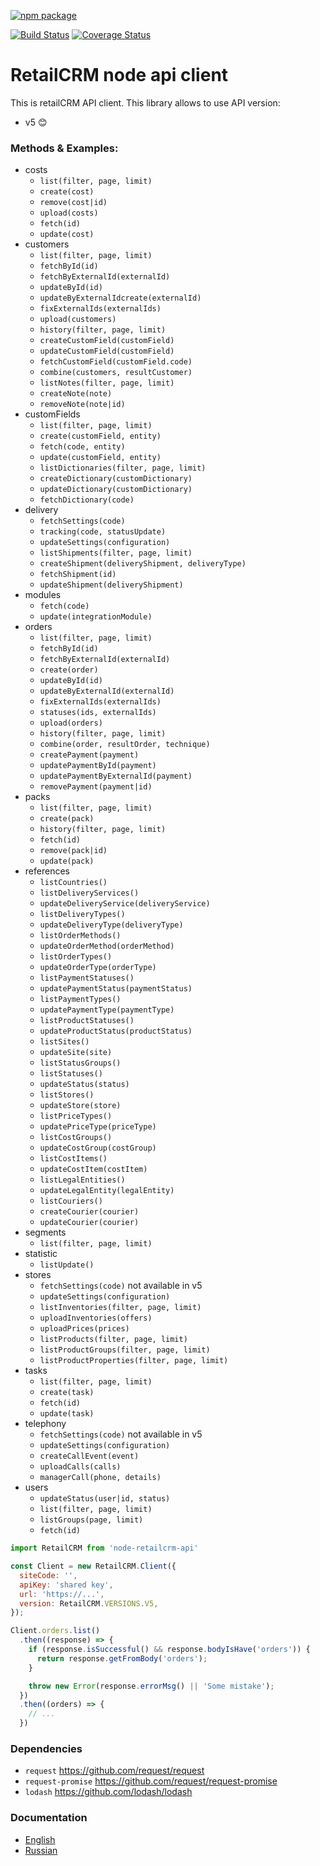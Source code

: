[![npm package](https://nodei.co/npm/node-retailcrm-api.png?downloads=true&downloadRank=true&stars=true)](https://nodei.co/npm/node-retailcrm-api/)

[![Build Status](https://travis-ci.org/Omashu/node-retailcrm-api.svg?branch=master)](https://travis-ci.org/Omashu/node-retailcrm-api)
[![Coverage Status](https://coveralls.io/repos/github/Omashu/node-retailcrm-api/badge.svg?branch=master)](https://coveralls.io/github/Omashu/node-retailcrm-api?branch=master)

# RetailCRM node api client

This is retailCRM API client. This library allows to use API version:
- v5 😊

### Methods & Examples:
- costs
  - `list(filter, page, limit)`
  - `create(cost)`
  - `remove(cost|id)`
  - `upload(costs)`
  - `fetch(id)`
  - `update(cost)`
- customers
  - `list(filter, page, limit)`
  - `fetchById(id)`
  - `fetchByExternalId(externalId)`
  - `updateById(id)`
  - `updateByExternalIdcreate(externalId)`
  - `fixExternalIds(externalIds)`
  - `upload(customers)`
  - `history(filter, page, limit)`
  - `createCustomField(customField)`
  - `updateCustomField(customField)`
  - `fetchCustomField(customField.code)`
  - `combine(customers, resultCustomer)`
  - `listNotes(filter, page, limit)`
  - `createNote(note)`
  - `removeNote(note|id)`
- customFields
  - `list(filter, page, limit)`
  - `create(customField, entity)`
  - `fetch(code, entity)`
  - `update(customField, entity)`
  - `listDictionaries(filter, page, limit)`
  - `createDictionary(customDictionary)`
  - `updateDictionary(customDictionary)`
  - `fetchDictionary(code)`
- delivery
  - `fetchSettings(code)`
  - `tracking(code, statusUpdate)`
  - `updateSettings(configuration)`
  - `listShipments(filter, page, limit)`
  - `createShipment(deliveryShipment, deliveryType)`
  - `fetchShipment(id)`
  - `updateShipment(deliveryShipment)`
- modules
  - `fetch(code)`
  - `update(integrationModule)`
- orders
  - `list(filter, page, limit)`
  - `fetchById(id)`
  - `fetchByExternalId(externalId)`
  - `create(order)`
  - `updateById(id)`
  - `updateByExternalId(externalId)`
  - `fixExternalIds(externalIds)`
  - `statuses(ids, externalIds)`
  - `upload(orders)`
  - `history(filter, page, limit)`
  - `combine(order, resultOrder, technique)`
  - `createPayment(payment)`
  - `updatePaymentById(payment)`
  - `updatePaymentByExternalId(payment)`
  - `removePayment(payment|id)`
- packs
  - `list(filter, page, limit)`
  - `create(pack)`
  - `history(filter, page, limit)`
  - `fetch(id)`
  - `remove(pack|id)`
  - `update(pack)`
- references
  - `listCountries()`
  - `listDeliveryServices()`
  - `updateDeliveryService(deliveryService)`
  - `listDeliveryTypes()`
  - `updateDeliveryType(deliveryType)`
  - `listOrderMethods()`
  - `updateOrderMethod(orderMethod)`
  - `listOrderTypes()`
  - `updateOrderType(orderType)`
  - `listPaymentStatuses()`
  - `updatePaymentStatus(paymentStatus)`
  - `listPaymentTypes()`
  - `updatePaymentType(paymentType)`
  - `listProductStatuses()`
  - `updateProductStatus(productStatus)`
  - `listSites()`
  - `updateSite(site)`
  - `listStatusGroups()`
  - `listStatuses()`
  - `updateStatus(status)`
  - `listStores()`
  - `updateStore(store)`
  - `listPriceTypes()`
  - `updatePriceType(priceType)`
  - `listCostGroups()`
  - `updateCostGroup(costGroup)`
  - `listCostItems()`
  - `updateCostItem(costItem)`
  - `listLegalEntities()`
  - `updateLegalEntity(legalEntity)`
  - `listCouriers()`
  - `createCourier(courier)`
  - `updateCourier(courier)`
- segments
  - `list(filter, page, limit)`
- statistic
  - `listUpdate()`
- stores
  - `fetchSettings(code)` not available in v5
  - `updateSettings(configuration)`
  - `listInventories(filter, page, limit)`
  - `uploadInventories(offers)`
  - `uploadPrices(prices)`
  - `listProducts(filter, page, limit)`
  - `listProductGroups(filter, page, limit)`
  - `listProductProperties(filter, page, limit)`
- tasks
  - `list(filter, page, limit)`
  - `create(task)`
  - `fetch(id)`
  - `update(task)`
- telephony
  - `fetchSettings(code)` not available in v5
  - `updateSettings(configuration)`
  - `createCallEvent(event)`
  - `uploadCalls(calls)`
  - `managerCall(phone, details)`
- users
  - `updateStatus(user|id, status)`
  - `list(filter, page, limit)`
  - `listGroups(page, limit)`
  - `fetch(id)`

```javascript
import RetailCRM from 'node-retailcrm-api'

const Client = new RetailCRM.Client({
  siteCode: '',
  apiKey: 'shared key',
  url: 'https://...',
  version: RetailCRM.VERSIONS.V5,
});

Client.orders.list()
  .then((response) => {
    if (response.isSuccessful() && response.bodyIsHave('orders')) {
      return response.getFromBody('orders');
    }

    throw new Error(response.errorMsg() || 'Some mistake');
  })
  .then((orders) => {
    // ...
  })
```

### Dependencies
- `request` https://github.com/request/request
- `request-promise` https://github.com/request/request-promise
- `lodash` https://github.com/lodash/lodash

### Documentation

* [English](http://www.retailcrm.pro/docs/Developers/Index)
* [Russian](http://www.retailcrm.ru/docs/Developers/Index)
